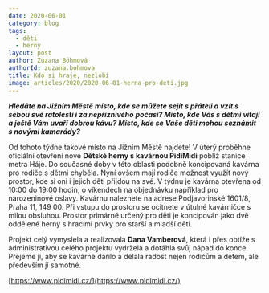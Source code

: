 ```yaml
---
date: 2020-06-01
category: blog
tags: 
  - děti 
  - herny
layout: post
author: Zuzana Böhmová
authorId: zuzana.bohmova
title: Kdo si hraje, nezlobí
image: articles/2020/2020-06-01-herna-pro-deti.jpg
---
```

***Hledáte na Jižním Městě místo, kde se můžete sejít s přáteli a vzít s sebou své ratolesti i za nepříznivého počasí? Místo, kde Vás s dětmi vítají a ještě Vám uvaří dobrou kávu? Místo, kde se Vaše děti mohou seznámit s novými kamarády?***

Od tohoto týdne takové místo na Jižním Městě najdete! V úterý proběhne oficiální otevření nové **Dětské herny s kavárnou PidiMidi** poblíž stanice metra Háje. Do současné doby v této oblasti podobně koncipovaná kavárna pro rodiče s dětmi chyběla. Nyní ovšem mají rodiče možnost využít nový prostor, kde si oni i jejich děti přijdou na své. V týdnu je kavárna otevřena od 10:00 do 19:00 hodin, o víkendech na objednávku například pro narozeninové oslavy. Kavárnu naleznete na adrese Podjavorinské 1601/8, Praha 11, 149 00. Při vstupu do prostoru se ocitnete v útulné kavárničce s milou obsluhou. Prostor primárně určený pro děti je koncipován jako dvě oddělené herny s hracími prvky pro starší a mladší děti.

Projekt celý vymyslela a realizovala **Dana Vamberová**, která i přes obtíže s administrativou celého projektu vydržela a dotáhla svůj nápad do konce. Přejeme jí, aby se kavárně dařilo a dělala radost nejen rodičům a dětem, ale především jí samotné.


[https://www.pidimidi.cz/](https://www.pidimidi.cz/)
